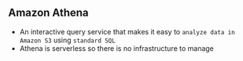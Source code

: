## Amazon Athena

- An interactive query service that makes it easy to `analyze data in Amazon S3` using `standard SQL`
- Athena is serverless so there is no infrastructure to manage
